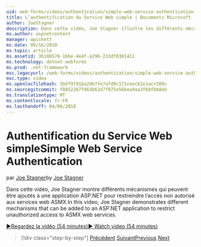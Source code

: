```yaml
---
uid: web-forms/videos/authentication/simple-web-service-authentication
title: L’authentification du Service Web simple | Documents Microsoft
author: JoeStagner
description: Dans cette vidéo, Joe Stagner illustre les différents mécanismes qui peuvent être ajoutés à une application ASP.NET pour restreindre l’accès non autorisé aux services web ASMX...
ms.author: aspnetcontent
manager: wpickett
ms.date: 09/16/2010
ms.topic: article
ms.assetid: 3b186578-16be-4e4f-a296-233df0381411
ms.technology: dotnet-webforms
ms.prod: .net-framework
msc.legacyurl: /web-forms/videos/authentication/simple-web-service-authentication
msc.type: video
ms.openlocfilehash: 5b6f9f91ba2d67fe7afd9c171ceec62e1acc509c
ms.sourcegitcommit: f8852267f463b62d7f975e56bea9aa3f68fbbdeb
ms.translationtype: MT
ms.contentlocale: fr-FR
ms.lasthandoff: 04/06/2018
---
```

<a name="simple-web-service-authentication"></a><span data-ttu-id="c4af3-103">Authentification du Service Web simple</span><span class="sxs-lookup"><span data-stu-id="c4af3-103">Simple Web Service Authentication</span></span>
====================
<span data-ttu-id="c4af3-104">par [Joe Stagner](https://github.com/JoeStagner)</span><span class="sxs-lookup"><span data-stu-id="c4af3-104">by [Joe Stagner](https://github.com/JoeStagner)</span></span>

<span data-ttu-id="c4af3-105">Dans cette vidéo, Joe Stagner montre différents mécanismes qui peuvent être ajoutés à une application ASP.NET pour restreindre l’accès non autorisé aux services web ASMX.</span><span class="sxs-lookup"><span data-stu-id="c4af3-105">In this video, Joe Stagner demonstrates different mechanisms that can be added to an ASP.NET application to restrict unauthorized access to ASMX web services.</span></span>

[<span data-ttu-id="c4af3-106">&#9654;Regardez la vidéo (54 minutes)</span><span class="sxs-lookup"><span data-stu-id="c4af3-106">&#9654; Watch video (54 minutes)</span></span>](https://channel9.msdn.com/Blogs/ASP-NET-Site-Videos/simple-web-service-authentication)

> [!div class="step-by-step"]
> <span data-ttu-id="c4af3-107">[Précédent](implement-the-registration-verification-pattern.md)
> [Suivant](creating-inactive-users.md)</span><span class="sxs-lookup"><span data-stu-id="c4af3-107">[Previous](implement-the-registration-verification-pattern.md)
[Next](creating-inactive-users.md)</span></span>
